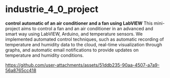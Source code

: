 # industrie_4_0_project
**control automatic of an air conditioner and a fan using LabVIEW** 
This mini-project aims to control a fan and an air conditioner in an advanced and smart way using LabVIEW, Arduino, and temperature sensors. We implemented automated control techniques, such as automatic recording of temperature and humidity data to the cloud, real-time visualization through graphs, and automatic email notifications to provide updates on temperature and humidity conditions.

https://github.com/user-attachments/assets/51ddb235-90aa-4507-a7a9-56a8765cc418


